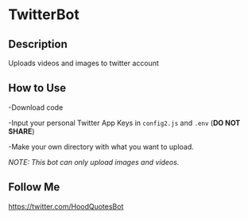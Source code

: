 # TwitterBot

## Description
Uploads videos and images to twitter account

## How to Use
-Download code

-Input your personal Twitter App Keys in ```config2.js``` and ```.env``` (**DO NOT SHARE**)

-Make your own directory with what you want to upload.

*NOTE: This bot can only upload images and videos.*

## Follow Me

https://twitter.com/HoodQuotesBot
